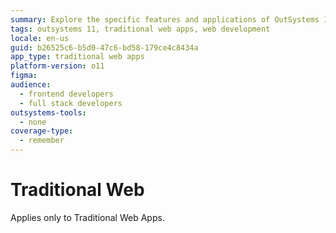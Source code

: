 ```yaml
---
summary: Explore the specific features and applications of OutSystems 11 (O11) for Traditional Web Apps.
tags: outsystems 11, traditional web apps, web development
locale: en-us
guid: b26525c6-b5d0-47c6-bd58-179ce4c8434a
app_type: traditional web apps
platform-version: o11
figma:
audience:
  - frontend developers
  - full stack developers
outsystems-tools:
  - none
coverage-type:
  - remember
---
```


# Traditional Web

<div class="info" markdown="1">

Applies only to Traditional Web Apps.

</div>
